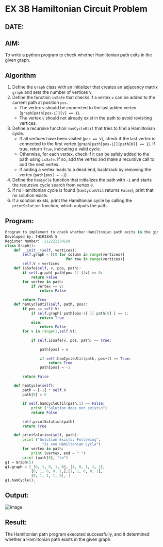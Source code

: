 # EX 3B Hamiltonian Circuit Problem
## DATE:
## AIM:
To write a python program to check whether Hamiltonian path exits in the given graph.

## Algorithm
1. Define the `Graph` class with an initializer that creates an adjacency matrix `graph` and sets the number of vertices `V`.  
2. Define the function `isSafe` that checks if a vertex `v` can be added to the current path at position `pos`.  
   - The vertex `v` should be connected to the last added vertex (`graph[path[pos-1]][v] == 1`).  
   - The vertex `v` should not already exist in the path to avoid revisiting vertices.  
3. Define a recursive function `hamCycleUtil` that tries to find a Hamiltonian cycle.  
   - If all vertices have been visited (`pos == V`), check if the last vertex is connected to the first vertex (`graph[path[pos-1]][path[0]] == 1`). If true, return `True`, indicating a valid cycle.  
   - Otherwise, for each vertex, check if it can be safely added to the path using `isSafe`. If so, add the vertex and make a recursive call to add the next vertex.  
   - If adding a vertex leads to a dead end, backtrack by removing the vertex (`path[pos] = -1`).  
4. Define the `hamCycle` function that initializes the path with `-1` and starts the recursive cycle search from vertex `0`.  
5. If no Hamiltonian cycle is found (`hamCycleUtil` returns `False`), print that no solution exists.  
6. If a solution exists, print the Hamiltonian cycle by calling the `printSolution` function, which outputs the path.  

## Program:
```python
Program to implement to check whether Hamiltonian path exits in the given graph.
Developed by: THIRISHA S
Register Number:  212222230160
class Graph():
    def __init__(self, vertices):
        self.graph = [[0 for column in range(vertices)]
                            for row in range(vertices)]
        self.V = vertices
    def isSafe(self, v, pos, path):
        if self.graph[ path[pos-1] ][v] == 0:
            return False
        for vertex in path:
            if vertex == v:
                return False
 
        return True
    def hamCycleUtil(self, path, pos):
        if pos == self.V:
            if self.graph[ path[pos-1] ][ path[0] ] == 1:
                return True
            else:
                return False
        for v in range(1,self.V):
 
            if self.isSafe(v, pos, path) == True:
 
                path[pos] = v
 
                if self.hamCycleUtil(path, pos+1) == True:
                    return True
                path[pos] = -1
 
        return False
 
    def hamCycle(self):
        path = [-1] * self.V
        path[0] = 0
 
        if self.hamCycleUtil(path,1) == False:
            print ("Solution does not exist\n")
            return False
 
        self.printSolution(path)
        return True
 
    def printSolution(self, path):
        print ("Solution Exists: Following",
                 "is one Hamiltonian Cycle")
        for vertex in path:
            print (vertex, end = " ")
        print (path[0], "\n")
g1 = Graph(5)
g1.graph = [ [0, 1, 0, 1, 0], [1, 0, 1, 1, 1],
            [0, 1, 0, 0, 1,],[1, 1, 0, 0, 1],
            [0, 1, 1, 1, 0], ]
g1.hamCycle();
```

## Output:
![image](https://github.com/user-attachments/assets/8ad5dc7e-a638-4f8f-9edd-e25ac899b66b)

## Result:
The Hamiltonian path program executed successfully, and it determined whether a Hamiltonian path exists in the given graph.
